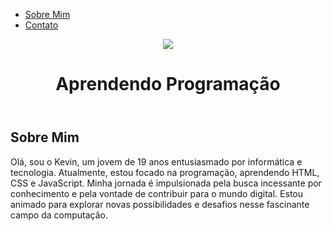<!DOCTYPE html>
<html lang="pt-br">
<head>
  <meta http-equiv="CONTENT-TYPE" content="text/html; charset=UTF-8">
   <title>Kevin Lima</title>
  <link rel="stylesheet" href="index.css">
</head>
<body>
  <div class="container">
    <nav>
    <ul>
      <li>
        <a href="index.html">Sobre Mim</a>
      </li>
      <li>
        <a href="contact.html">Contato</a>
      </li>
    </ul>
     </nav>
  <header>
    <div class="center">
    <img src="./img/kevin.jpg"</img>
   </div>
    <h1 class="titulo">Aprendendo Programação</h1>
  </header>
  <main>
    <section>
      <h2>Sobre Mim</h2>
      <p>
        Olá, sou o Kevin, um jovem de 19 anos entusiasmado por informática e tecnologia. Atualmente, estou focado na programação, aprendendo HTML, CSS e JavaScript. Minha jornada é impulsionada pela busca incessante por conhecimento e pela vontade de contribuir para o mundo digital. Estou animado para explorar novas possibilidades e desafios nesse fascinante campo da computação.
      </p>
    </section>
     </main>
  </div>
</body>
</html>
